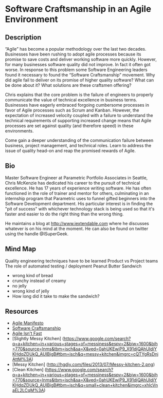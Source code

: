 # Software Craftsmanship in an Agile Environment

## Description

“Agile” has become a popular methodology over the last two decades. Businesses have been rushing to adopt agile processes because its promise to save costs and deliver working software more quickly. However, for many businesses software quality did not improve. In fact it often got worse. In response to this problem some Software Engineering leaders found it necessary to found the “Software Craftsmanship” movement. Why did agile fail to deliver on its promise of higher quality software? What can be done about it? What solutions are these craftsmen offering?

Chris explains that the core problem is the failure of engineers to properly communicate the value of technical excellence in business terms. Businesses have eagerly embraced forgoing cumbersome processes in favor of Agile processes such as Scrum and Kanban. However, the expectation of increased velocity coupled with a failure to understand the technical requirements of supporting increased change means that Agile processes are set against quality (and therefore speed) in these environments.

Come gain a deeper understanding of the communication failure between business, project management, and technical roles. Learn to address the issue of quality head-on and reap the promised rewards of Agile.

## Bio

Master Software Engineer at Parametric Portfolio Associates in Seattle, Chris McKenzie has dedicated his career to the pursuit of technical excellence. He has 17 years of experience writing software. He has often functioned in the role of trainer and mentor for others, culminating in an internship program that Parametric uses to funnel gifted beginners into the Software Development department. His particular interest is in finding the "pit of success" with whichever technology stack is being used so that it's faster and easier to do the right thing than the wrong thing.

He maintains a blog at http://www.iextendable.com where he discusses whatever is on his mind at the moment. He can also be found on twitter using the handle @ISuperGeek.

## Mind Map

Quality engineering techniques have to be learned
Product vs Project teams
The role of automated testing / deployment
Peanut Butter Sandwich
  - wrong kind of bread
  - crunchy instead of creamy
  - no jelly
  - wrong kind of jelly
  - How long did it take to make the sandwich?

## Resources

* [Agile Manifesto](http://agilemanifesto.org/)
* [Software Craftsmanship](http://manifesto.softwarecraftsmanship.org/)
* [Agile Isn't Fast](http://www.velocitypartners.net/blog/2014/05/06/read-my-lips-agile-isnt-fast/)
* [Slightly Messy Kitchen] (https://www.google.com/search?q=a+kitchen+in+various+stages+of+messiness&espv=2&biw=1600&bih=770&source=lnms&tbm=isch&sa=X&ved=0ahUKEwiP9_X91djQAhUIdiYKHdqZDUkQ_AUIBigB#tbm=isch&q=messy+kitchen&imgrc=cQTYgRsDnjAttM%3A)
* [Messy Kitchen] (http://hgdiy.com/files/2013/07/Messy-kitchen-2.png)
* [Clean Kitchen] (https://www.google.com/search?q=a+kitchen+in+various+stages+of+messiness&espv=2&biw=1600&bih=770&source=lnms&tbm=isch&sa=X&ved=0ahUKEwiP9_X91djQAhUIdiYKHdqZDUkQ_AUIBigB#tbm=isch&q=small+clean+kitchen&imgrc=xhlcVnaEL2LCqM%3A)
